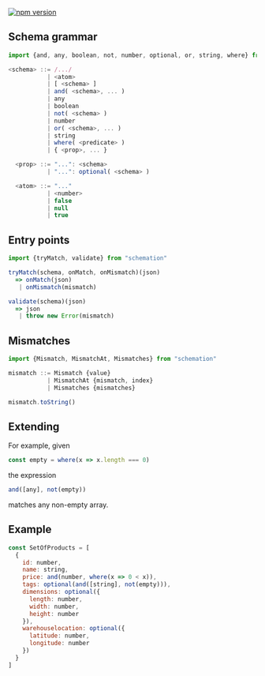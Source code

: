 [![npm version](https://badge.fury.io/js/schemation.svg)](http://badge.fury.io/js/schemation)

## Schema grammar

```javascript
import {and, any, boolean, not, number, optional, or, string, where} from "schemation"
```

```javascript
<schema> ::= /.../
           | <atom>
           | [ <schema> ]
           | and( <schema>, ... )
           | any
           | boolean
           | not( <schema> )
           | number
           | or( <schema>, ... )
           | string
           | where( <predicate> )
           | { <prop>, ... }

  <prop> ::= "...": <schema>
           | "...": optional( <schema> )

  <atom> ::= "..."
           | <number>
           | false
           | null
           | true
```

## Entry points

```javascript
import {tryMatch, validate} from "schemation"
```

```javascript
tryMatch(schema, onMatch, onMismatch)(json)
  => onMatch(json)
   | onMismatch(mismatch)
```

```javascript
validate(schema)(json)
  => json
   | throw new Error(mismatch)
```

## Mismatches

```javascript
import {Mismatch, MismatchAt, Mismatches} from "schemation"
```

```javascript
mismatch ::= Mismatch {value}
           | MismatchAt {mismatch, index}
           | Mismatches {mismatches}
```

```javascript
mismatch.toString()
```

## Extending

For example, given

```javascript
const empty = where(x => x.length === 0)
```

the expression

```javascript
and([any], not(empty))
```

matches any non-empty array.

## Example

```javascript
const SetOfProducts = [
  {
    id: number,
    name: string,
    price: and(number, where(x => 0 < x)),
    tags: optional(and([string], not(empty))),
    dimensions: optional({
      length: number,
      width: number,
      height: number
    }),
    warehouselocation: optional({
      latitude: number,
      longitude: number
    })
  }
]
```
